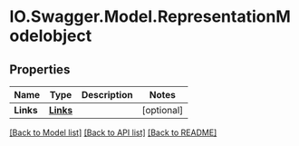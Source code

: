 # IO.Swagger.Model.RepresentationModelobject
## Properties

Name | Type | Description | Notes
------------ | ------------- | ------------- | -------------
**Links** | [**Links**](Links.md) |  | [optional] 

[[Back to Model list]](../README.md#documentation-for-models) [[Back to API list]](../README.md#documentation-for-api-endpoints) [[Back to README]](../README.md)

